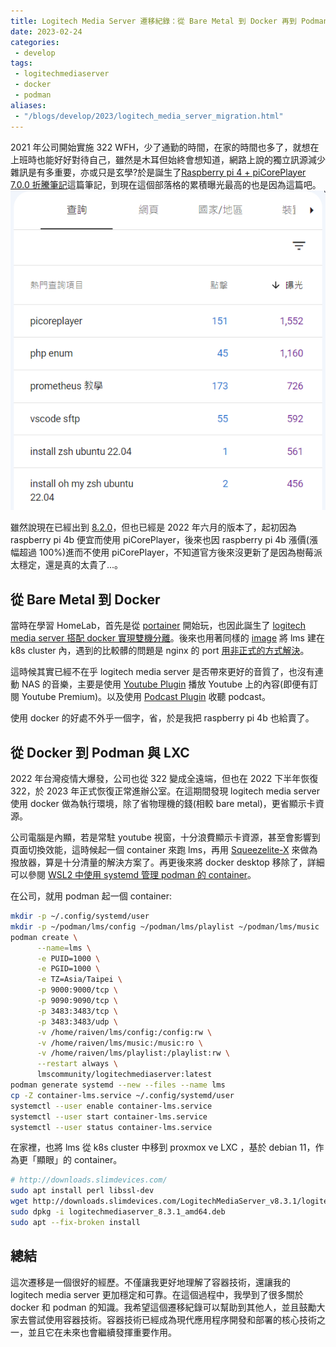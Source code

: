 ```yaml
---
title: Logitech Media Server 遷移紀錄：從 Bare Metal 到 Docker 再到 Podman
date: 2023-02-24
categories:
 - develop
tags:
 - logitechmediaserver
 - docker
 - podman
aliases:
 - "/blogs/develop/2023/logitech_media_server_migration.html"
---
```


2021 年公司開始實施 322 WFH，少了通勤的時間，在家的時間也多了，就想在上班時也能好好對待自己，雖然是木耳但始終會想知道，網路上說的獨立訊源減少雜訊是有多重要，亦或只是玄學?於是誕生了[Raspberry pi 4 + piCorePlayer 7.0.0 折騰筆記](/blogs/develop/2021/piCorePlayer)這篇筆記，到現在這個部落格的累積曝光最高的也是因為這篇吧。
![](images/bb4cgPLT2m.png)

雖然說現在已經出到 [8.2.0](https://docs.picoreplayer.org/downloads/)，但也已經是 2022 年六月的版本了，起初因為 raspberry pi 4b 便宜而使用 piCorePlayer，後來也因 raspberry pi 4b 漲價(漲幅超過 100%)進而不使用 piCorePlayer，不知道官方後來沒更新了是因為樹莓派太穩定，還是真的太貴了...。

## 從 Bare Metal 到 Docker

當時在學習 HomeLab，首先是從 [portainer](https://www.portainer.io/) 開始玩，也因此誕生了 [logitech media server 搭配 docker 實現雙機分離](/blogs/develop/2021/logitech_media_server_with_docker)。後來也用著同樣的 [image](https://hub.docker.com/r/lmscommunity/logitechmediaserver) 將 lms 建在 k8s cluster 內，遇到的比較髒的問題是 nginx 的 port [用非正式的方式解決](https://github.com/omegaatt36/lab/blob/main/k8s/ingress-nginx/tcp-services-config-map.yaml)。

這時候其實已經不在乎 logitech media server 是否帶來更好的音質了，也沒有連動 NAS 的音樂，主要是使用 [Youtube Plugin](https://github.com/philippe44/LMS-YouTube) 播放 Youtube 上的內容(即便有訂閱 Youtube Premium)。以及使用 [Podcast Plugin](https://mysqueezebox.com/appgallery/Podcasts) 收聽 podcast。

使用 docker 的好處不外乎一個字，省，於是我把 raspberry pi 4b 也給賣了。

## 從 Docker 到 Podman 與 LXC

2022 年台灣疫情大爆發，公司也從 322 變成全遠端，但也在 2022 下半年恢復 322，於 2023 年正式恢復正常進辦公室。在這期間發現 logitech media server 使用 docker 做為執行環境，除了省物理機的錢(相較 bare metal)，更省顯示卡資源。

公司電腦是內顯，若是常駐 youtube 視窗，十分浪費顯示卡資源，甚至會影響到頁面切換效能，這時候起一個 container 來跑 lms，再用 [Squeezelite-X](https://apps.microsoft.com/store/detail/9PBHMTNP9037) 來做為撥放器，算是十分清量的解決方案了。再更後來將 docker desktop 移除了，詳細可以參閱 [WSL2 中使用 systemd 管理 podman 的 container](/blogs/develop/2023/wsl2_systemd_podman)。

在公司，就用 podman 起一個 container:
```bash
mkdir -p ~/.config/systemd/user
mkdir -p ~/podman/lms/config ~/podman/lms/playlist ~/podman/lms/music
podman create \
      --name=lms \
      -e PUID=1000 \
      -e PGID=1000 \
      -e TZ=Asia/Taipei \
      -p 9000:9000/tcp \
      -p 9090:9090/tcp \
      -p 3483:3483/tcp \
      -p 3483:3483/udp \
      -v /home/raiven/lms/config:/config:rw \
      -v /home/raiven/lms/music:/music:ro \
      -v /home/raiven/lms/playlist:/playlist:rw \
      --restart always \
      lmscommunity/logitechmediaserver:latest
podman generate systemd --new --files --name lms
cp -Z container-lms.service ~/.config/systemd/user
systemctl --user enable container-lms.service
systemctl --user start container-lms.service
systemctl --user status container-lms.service
```

在家裡，也將 lms 從 k8s cluster 中移到 proxmox ve LXC ，基於 debian 11，作為更「顯眼」的 container。
```bash
# http://downloads.slimdevices.com/
sudo apt install perl libssl-dev
wget http://downloads.slimdevices.com/LogitechMediaServer_v8.3.1/logitechmediaserver_8.3.1_amd64.deb
sudo dpkg -i logitechmediaserver_8.3.1_amd64.deb
sudo apt --fix-broken install
```

## 總結

這次遷移是一個很好的經歷。不僅讓我更好地理解了容器技術，還讓我的 logitech media server 更加穩定和可靠。在這個過程中，我學到了很多關於 docker 和 podman 的知識。我希望這個遷移紀錄可以幫助到其他人，並且鼓勵大家去嘗試使用容器技術。容器技術已經成為現代應用程序開發和部署的核心技術之一，並且它在未來也會繼續發揮重要作用。
